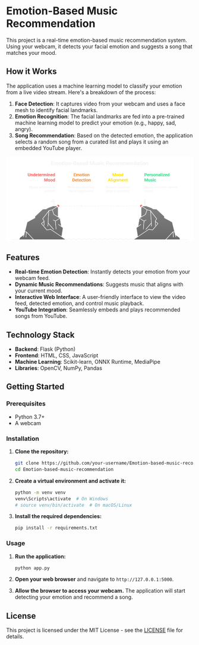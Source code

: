 # Emotion-Based Music Recommendation

This project is a real-time emotion-based music recommendation system. Using your webcam, it detects your facial emotion and suggests a song that matches your mood.

## How it Works

The application uses a machine learning model to classify your emotion from a live video stream. Here's a breakdown of the process:

1.  **Face Detection**: It captures video from your webcam and uses a face mesh to identify facial landmarks.
2.  **Emotion Recognition**: The facial landmarks are fed into a pre-trained machine learning model to predict your emotion (e.g., happy, sad, angry).
3.  **Song Recommendation**: Based on the detected emotion, the application selects a random song from a curated list and plays it using an embedded YouTube player.

![System Workflow](diagram.png)

## Features

*   **Real-time Emotion Detection**: Instantly detects your emotion from your webcam feed.
*   **Dynamic Music Recommendations**: Suggests music that aligns with your current mood.
*   **Interactive Web Interface**: A user-friendly interface to view the video feed, detected emotion, and control music playback.
*   **YouTube Integration**: Seamlessly embeds and plays recommended songs from YouTube.

## Technology Stack

*   **Backend**: Flask (Python)
*   **Frontend**: HTML, CSS, JavaScript
*   **Machine Learning**: Scikit-learn, ONNX Runtime, MediaPipe
*   **Libraries**: OpenCV, NumPy, Pandas

## Getting Started

### Prerequisites

*   Python 3.7+
*   A webcam

### Installation

1.  **Clone the repository:**
    ```bash
    git clone https://github.com/your-username/Emotion-based-music-recommendation.git
    cd Emotion-based-music-recommendation
    ```

2.  **Create a virtual environment and activate it:**
    ```bash
    python -m venv venv
    venv\Scripts\activate  # On Windows
    # source venv/bin/activate  # On macOS/Linux
    ```

3.  **Install the required dependencies:**
    ```bash
    pip install -r requirements.txt
    ```

### Usage

1.  **Run the application:**
    ```bash
    python app.py
    ```

2.  **Open your web browser** and navigate to `http://127.0.0.1:5000`.

3.  **Allow the browser to access your webcam.** The application will start detecting your emotion and recommend a song.

## License

This project is licensed under the MIT License - see the [LICENSE](LICENSE) file for details.
